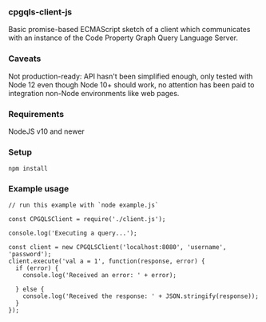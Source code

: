 ### cpgqls-client-js

Basic promise-based ECMAScript sketch of a client which communicates with an instance of the Code Property Graph Query Language Server. 

### Caveats

Not production-ready: API hasn't been simplified enough, only tested with Node 12 even though Node 10+ should work, no attention has been paid to integration non-Node environments like web pages.

### Requirements

NodeJS v10 and newer

### Setup

```
npm install
```

### Example usage

```
// run this example with `node example.js`

const CPGQLSClient = require('./client.js');

console.log('Executing a query...');

const client = new CPGQLSClient('localhost:8080', 'username', 'password');
client.execute('val a = 1', function(response, error) {
  if (error) {
    console.log('Received an error: ' + error);

  } else {
    console.log('Received the response: ' + JSON.stringify(response));
  }
});

```


